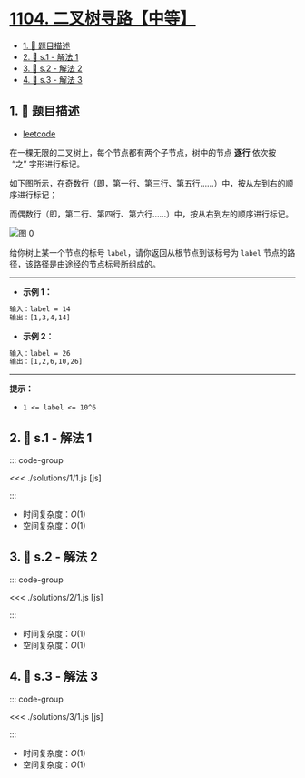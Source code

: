 # [1104. 二叉树寻路【中等】](https://github.com/tnotesjs/TNotes.leetcode/tree/main/notes/1104.%20%E4%BA%8C%E5%8F%89%E6%A0%91%E5%AF%BB%E8%B7%AF%E3%80%90%E4%B8%AD%E7%AD%89%E3%80%91)

<!-- region:toc -->

- [1. 📝 题目描述](#1--题目描述)
- [2. 🎯 s.1 - 解法 1](#2--s1---解法-1)
- [3. 🎯 s.2 - 解法 2](#3--s2---解法-2)
- [4. 🎯 s.3 - 解法 3](#4--s3---解法-3)

<!-- endregion:toc -->

## 1. 📝 题目描述

- [leetcode](https://leetcode.cn/problems/path-in-zigzag-labelled-binary-tree/)

在一棵无限的二叉树上，每个节点都有两个子节点，树中的节点 **逐行** 依次按  “之” 字形进行标记。

如下图所示，在奇数行（即，第一行、第三行、第五行……）中，按从左到右的顺序进行标记；

而偶数行（即，第二行、第四行、第六行……）中，按从右到左的顺序进行标记。

![图 0](https://cdn.jsdelivr.net/gh/tnotesjs/imgs@main/2025-09-17-15-53-13.png)

给你树上某一个节点的标号 `label`，请你返回从根节点到该标号为 `label` 节点的路径，该路径是由途经的节点标号所组成的。

---

- **示例 1：**

```txt
输入：label = 14
输出：[1,3,4,14]
```

- **示例 2：**

```txt
输入：label = 26
输出：[1,2,6,10,26]
```

---

**提示：**

- `1 <= label <= 10^6`

## 2. 🎯 s.1 - 解法 1

::: code-group

<<< ./solutions/1/1.js [js]

:::

- 时间复杂度：$O(1)$
- 空间复杂度：$O(1)$

## 3. 🎯 s.2 - 解法 2

::: code-group

<<< ./solutions/2/1.js [js]

:::

- 时间复杂度：$O(1)$
- 空间复杂度：$O(1)$

## 4. 🎯 s.3 - 解法 3

::: code-group

<<< ./solutions/3/1.js [js]

:::

- 时间复杂度：$O(1)$
- 空间复杂度：$O(1)$
